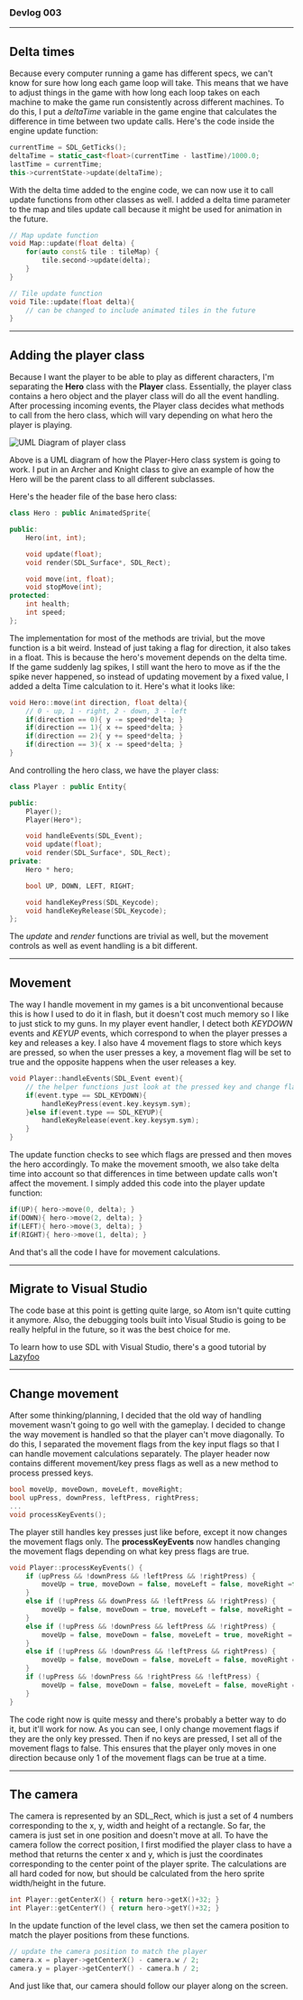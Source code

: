 ### Devlog 003

***

## Delta times

Because every computer running a game has different specs, we can't know for sure how long each game loop will take. This means that we have to adjust things in the game with how long each loop takes on each machine to make the game run consistently across different machines. To do this, I put a *deltaTime* variable in the game engine that calculates the difference in time between two update calls. Here's the code inside the engine update function:
```c++
currentTime = SDL_GetTicks();
deltaTime = static_cast<float>(currentTime - lastTime)/1000.0;
lastTime = currentTime;
this->currentState->update(deltaTime);
```

With the delta time added to the engine code, we can now use it to call update functions from other classes as well. I added a delta time parameter to the map and tiles update call because it might be used for animation in the future.
```c++
// Map update function
void Map::update(float delta) {
    for(auto const& tile : tileMap) {
        tile.second->update(delta);
    }
}

// Tile update function
void Tile::update(float delta){
    // can be changed to include animated tiles in the future
}
```

***

## Adding the player class

Because I want the player to be able to play as different characters, I'm separating the **Hero** class with the **Player** class. Essentially, the player class contains a hero object and the player class will do all the event handling. After processing incoming events, the Player class decides what methods to call from the hero class, which will vary depending on what hero the player is playing.

![UML Diagram of player class](../UML/Player.png)

Above is a UML diagram of how the Player-Hero class system is going to work. I put in an Archer and Knight class to give an example of how the Hero will be the parent class to all different subclasses.

Here's the header file of the base hero class:
```c++
class Hero : public AnimatedSprite{

public:
    Hero(int, int);

    void update(float);
    void render(SDL_Surface*, SDL_Rect);

    void move(int, float);
    void stopMove(int);
protected:
    int health;
    int speed;
};
```
The implementation for most of the methods are trivial, but the move function is a bit weird. Instead of just taking a flag for direction, it also takes in a float. This is because the hero's movement depends on the delta time. If the game suddenly lag spikes, I still want the hero to move as if the the spike never happened, so instead of updating movement by a fixed value, I added a delta Time calculation to it. Here's what it looks like:
```c++
void Hero::move(int direction, float delta){
    // 0 - up, 1 - right, 2 - down, 3 - left
    if(direction == 0){ y -= speed*delta; }
    if(direction == 1){ x += speed*delta; }
    if(direction == 2){ y += speed*delta; }
    if(direction == 3){ x -= speed*delta; }
}
```

And controlling the hero class, we have the player class:
```c++
class Player : public Entity{

public:
    Player();
    Player(Hero*);

    void handleEvents(SDL_Event);
    void update(float);
    void render(SDL_Surface*, SDL_Rect);
private:
    Hero * hero;

    bool UP, DOWN, LEFT, RIGHT;

    void handleKeyPress(SDL_Keycode);
    void handleKeyRelease(SDL_Keycode);
};
```

The *update* and *render* functions are trivial as well, but the movement controls as well as event handling is a bit different.

***

## Movement

The way I handle movement in my games is a bit unconventional because this is how I used to do it in flash, but it doesn't cost much memory so I like to just stick to my guns. In my player event handler, I detect both *KEYDOWN* events and *KEYUP* events, which correspond to when the player presses a key and releases a key. I also have 4 movement flags to store which keys are pressed, so when the user presses a key, a movement flag will be set to true and the opposite happens when the user releases a key.
```c++
void Player::handleEvents(SDL_Event event){
    // the helper functions just look at the pressed key and change flags accordingly
    if(event.type == SDL_KEYDOWN){
        handleKeyPress(event.key.keysym.sym);
    }else if(event.type == SDL_KEYUP){
        handleKeyRelease(event.key.keysym.sym);
    }
}
```
The update function checks to see which flags are pressed and then moves the hero accordingly. To make the movement smooth, we also take delta time into account so that differences in time between update calls won't affect the movement. I simply added this code into the player update function:
```c++
if(UP){ hero->move(0, delta); }
if(DOWN){ hero->move(2, delta); }
if(LEFT){ hero->move(3, delta); }
if(RIGHT){ hero->move(1, delta); }
```
And that's all the code I have for movement calculations.

***

## Migrate to Visual Studio

The code base at this point is getting quite large, so Atom isn't quite cutting it anymore. Also, the debugging tools built into Visual Studio is going to be really helpful in the future, so it was the best choice for me.

To learn how to use SDL with Visual Studio, there's a good tutorial by [Lazyfoo](http://lazyfoo.net/tutorials/SDL/)

***

## Change movement

After some thinking/planning, I decided that the old way of handling movement wasn't going to go well with the gameplay. I decided to change the way movement is handled so that the player can't move diagonally. To do this, I separated the movement flags from the key input flags so that I can handle movement calculations separately. The player header now contains different movement/key press flags as well as a new method to process pressed keys.
```c++
bool moveUp, moveDown, moveLeft, moveRight;
bool upPress, downPress, leftPress, rightPress;
...
void processKeyEvents();
```
The player still handles key presses just like before, except it now changes the movement flags only. The **processKeyEvents** now handles changing the movement flags depending on what key press flags are true.
```c++
void Player::processKeyEvents() {
	if (upPress && !downPress && !leftPress && !rightPress) {
		moveUp = true, moveDown = false, moveLeft = false, moveRight =false;
	}
	else if (!upPress && downPress && !leftPress && !rightPress) {
		moveUp = false, moveDown = true, moveLeft = false, moveRight = false;
	}
	else if (!upPress && !downPress && leftPress && !rightPress) {
		moveUp = false, moveDown = false, moveLeft = true, moveRight = false;
	}
	else if (!upPress && !downPress && !leftPress && rightPress) {
		moveUp = false, moveDown = false, moveLeft = false, moveRight = true;
	}
	if (!upPress && !downPress && !rightPress && !leftPress) {
		moveUp = false, moveDown = false, moveLeft = false, moveRight = false;
	}
}
```
The code right now is quite messy and there's probably a better way to do it, but it'll work for now. As you can see, I only change movement flags if they are the only key pressed. Then if no keys are pressed, I set all of the movement flags to false. This ensures that the player only moves in one direction because only 1 of the movement flags can be true at a time.

***

## The camera

The camera is represented by an SDL_Rect, which is just a set of 4 numbers corresponding to the x, y, width and height of a rectangle. So far, the camera is just set in one position and doesn't move at all. To have the camera follow the correct position, I first modified the player class to have a method that returns the center x and y, which is just the coordinates corresponding to the center point of the player sprite. The calculations are all hard coded for now, but should be calculated from the hero sprite width/height in the future.
```c++
int Player::getCenterX() { return hero->getX()+32; }
int Player::getCenterY() { return hero->getY()+32; }
```
In the update function of the level class, we then set the camera position to match the player positions from these functions.
```c++
// update the camera position to match the player
camera.x = player->getCenterX() - camera.w / 2;
camera.y = player->getCenterY() - camera.h / 2;
```
And just like that, our camera should follow our player along on the screen.
